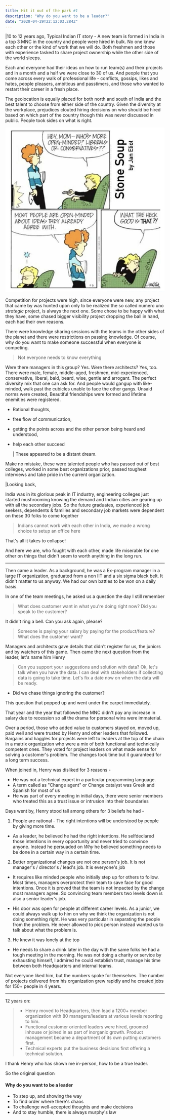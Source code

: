 ```yaml
---
title: Hit it out of the park #1
description: "Why do you want to be a leader?"
date: "2020-04-29T22:12:03.284Z"
---
```


|10 to 12 years ago,
Typical Indian IT story - A new team is formed in India in a top 3 MNC in the country and people were hired in bulk. No one knew each other or the kind of work that we will do. Both freshmen and those with experience tasked to share project ownership while the other side of the world sleeps.

Each and everyone had their ideas on how to run team(s) and their projects and in a month and a half we were close to 30 of us. And people that you come across every walk of professional life - conflicts, gossips, likes and hates, people pleasers, ambitious and passtimers, and those who wanted to restart their career in a fresh place.

The geolocation is equally placed for both north and south of India and the best talent to choose from either side of the country. Given the diversity at the workplace, prejudices clouted hiring decisions on who should be hired based on which part of the country though this was never discussed in public. People took sides on what is right.

![What is right](what_is_right.png)

Competition for projects were high, since everyone were new, any project that came by was hunted upon only to be realized the so called numero uno _strategic_ project, is always the next one. Some chose to be happy with what they have, some chased bigger visibility project dropping the ball in hand, each had their own reasons.

There were knowledge sharing sessions with the teams in the other sides of the planet and there were restrictions on passing knowledge. Of course, why do you want to make someone successful when everyone is competing.

> Not everyone needs to know everything

Were there managers in this group? Yes. Were there architects? Yes, too. There were male, female, middle-aged, freshmen, mid-experienced, conservative, liberal, bald, beard, wise, gentle and arrogant. The perfect diversity mix that one can ask for. And people would gangup with like-minded, walk past the cubicles unable to face the other gangs. Unsaid norms were created, Beautiful friendships were formed and lifetime enemities were registered.

- Rational thoughts,
- free flow of communication,
- getting the points across and the other person being heard and understood,
- help each other succeed

  | These appeared to be a distant dream.

Make no mistake, these were talented people who has passed out of best colleges, worked in some best organizations prior, passed toughest interviews and take pride in the current organization.

|Looking back,

India was in its glorious peak in IT industry, engineering colleges just started mushrooming knowing the demand and Indian cities are gearing up with all the secondary jobs. So the future graduates, experienced job seekers, dependents & families and secondary job markets were dependent on these 30 folks to come together

> Indians cannot work with each other in India, we made a wrong choice to setup an office here

That's all it takes to collapse!

And here we are, who fought with each other, made life miserable for one other on things that didn't seem to worth anything in the long run.

---

Then came a leader. As a background, he was a Ex-program manager in a large IT organization, graduated from a non IIT and a six sigma black belt. It didn't matter to us anyway. We had our own battles to be won on a daily basis.

In one of the team meetings, he asked us a question the day I still remember

> What does customer want in what you're doing right now? Did you speak to the customer?

It didn't ring a bell. Can you ask again, please?

> Someone is paying your salary by paying for the product/feature? What does the customer want?

Managers and architects gave details that didn't register for us, the juniors and by watchers of this game. Then came the next question from the leader, let's name him Henry

> Can you support your suggestions and solution with data?
> Ok, let's talk when you have the data. I can deal with stakeholders if collecting data is going to take time. Let's fix a date now on when the data will be ready.

- Did we chase things ignoring the customer?

This question that popped up and went under the carpet immediately.

That year and the year that followed the MNC didn't pay any increase in salary due to recession so all the drama for personal wins were immaterial.

Over a period, those who added value to customers stayed on, moved up, paid well and were trusted by Henry and other leaders that followed. Bargains and haggles for projects were left to leaders at the top of the chain in a matrix organization who were a mix of both functional and technically competent ones. They voted for project leaders on what made sense for solving a customer's problem. The changes took time but it guaranteed for a long term success.

When joined in, Henry was disliked for 3 reasons -

- He was not a technical expert in a particular programming language.
- A term called as "Change agent" or Change catalyst was Greek and Spanish for most of us
- He was part of every meeting in initial days, there were senior members who treated this as a trust issue or intrusion into their boundaries

Days went by, Henry stood tall among others for 3 beliefs he had -

1. People are rational - The right intentions will be understood by people by giving more time.

- As a leader, he believed he had the right intentions. He selfdeclared those intentions in every opportunity and never tried to convince anyone. Instead he persuaded on _Why_ he believed something needs to be done in a certain way in a certain time.

2. Better organizational changes are not one person's job. It is not manager's / director's / lead's job. It is everyone's job

- It requires like minded people who initially step up for others to follow. Most times, managers overprotect their team to save face for good intentions. Once it is proved that the team is not impacted by the change most managers agree. So convincing team members two levels down is also a senior leader's job.

- His door was open for people at different career levels. As a junior, we could always walk up to him on why we think the organization is not doing something right. He was very particular in separating the people from the problem. He never allowed to pick person instead wanted us to talk about what the problem is.

3. He knew it was lonely at the top

- He needs to share a drink later in the day with the same folks he had a tough meeting in the morning. He was not doing a charity or service by exhausting himself, I admired he could establish trust, manage his time between both Headquarters and internal teams.

Not everyone liked him, but the numbers spoke for themselves. The number of projects delivered from his organization grew rapidly and he created jobs for 150+ people in 4 years.

---

12 years on:

> - Henry moved to Headquarters, then lead a 1200+ member organization with 80 managers/leaders at various levels reporting to him.
> - Functional customer oriented leaders were hired, groomed inhouse or joined in as part of inorganic growth. Product management became a department of its own putting customers first.
> - Technical experts put the business decisions first offering a technical solution.

I thank Henry who has shown me in-person, how to be a true leader.

So the original question

#### Why do you want to be a leader

- To step up, and showing the way
- To find order where there's chaos
- To challenge well-accepted thoughts and make decisions
- And to stay humble, there is always murphy's law
